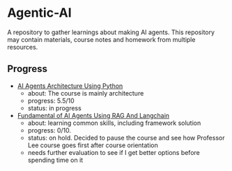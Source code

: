 # Agentic-AI

A repository to gather learnings about making AI agents. This repository may contain materials, course notes and homework from multiple resources.

## Progress

- [AI Agents Architecture Using Python](./ai-agents-architecture-python/)
  - about: The course is mainly architecture
  - progress: 5.5/10
  - status: in progress
- [Fundamental of AI Agents Using RAG And Langchain](./fundamentals-of-ai-agents-using-rag-and-langchain/)
  - about: learning common skills, including framework solution
  - progress: 0/10.
  - status: on hold. Decided to pause the course and see how Professor Lee course goes first after course orientation
  - needs further evaluation to see if I get better options before spending time on it
